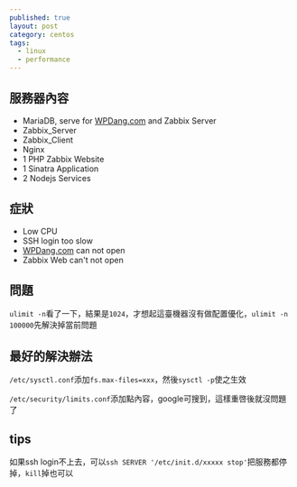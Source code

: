 ```yaml
---
published: true
layout: post
category: centos
tags: 
  - linux
  - performance
---
```


## 服務器內容

+ MariaDB, serve for [WPDang.com](http://wpdang.com) and Zabbix Server
+ Zabbix_Server
+ Zabbix_Client
+ Nginx
+ 1 PHP Zabbix Website
+ 1 Sinatra Application
+ 2 Nodejs Services

## 症狀

+ Low CPU
+ SSH login too slow
+ [WPDang.com](http://wpdang.com) can not open
+ Zabbix Web can't not open

## 問題

`ulimit -n`看了一下，結果是`1024`，才想起這臺機器沒有做配置優化，`ulimit -n 100000`先解決掉當前問題

## 最好的解決辦法

`/etc/sysctl.conf`添加`fs.max-files=xxx`，然後`sysctl -p`使之生效

`/etc/security/limits.conf`添加點內容，google可搜到，這樣重啓後就沒問題了

## tips

如果ssh login不上去，可以`ssh SERVER '/etc/init.d/xxxxx stop'`把服務都停掉，`kill`掉也可以
